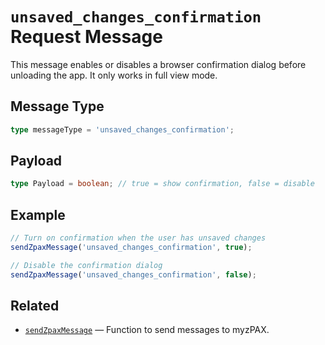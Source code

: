 # `unsaved_changes_confirmation` Request Message

This message enables or disables a browser confirmation dialog before unloading the app. It only works in full view mode.

## Message Type

```ts
type messageType = 'unsaved_changes_confirmation';
```

## Payload

```ts
type Payload = boolean; // true = show confirmation, false = disable
```

## Example

```ts
// Turn on confirmation when the user has unsaved changes
sendZpaxMessage('unsaved_changes_confirmation', true);

// Disable the confirmation dialog
sendZpaxMessage('unsaved_changes_confirmation', false);
```

## Related

- [`sendZpaxMessage`](../sendZpaxMessage.md) — Function to send messages to myzPAX.
